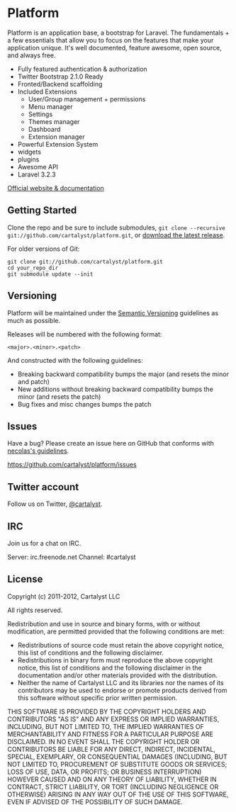Platform
=================

Platform is an application base, a bootstrap for Laravel. The fundamentals + a few essentials that allow you to focus on the features that make your application unique. It's well documented, feature awesome, open source, and always free.



* Fully featured authentication & authorization
* Twitter Bootstrap 2.1.0 Ready
* Fronted/Backend scaffolding
* Included Extensions
  * User/Group management + permissions
  * Menu manager
  * Settings
  * Themes manager
  * Dashboard
  * Extension manager
* Powerful Extension System
* widgets
* plugins
* Awesome API
* Laravel 3.2.3

[Official website & documentation](http://www.getplatform.com)


Getting Started
-----------

Clone the repo and be sure to include submodules, `git clone --recursive git://github.com/cartalyst/platform.git`, or [download the latest release](https://github.com/cartalyst).

For older versions of Git:

	git clone git://github.com/cartalyst/platform.git
	cd your_repo_dir
	git submodule update --init


Versioning
----------

Platform will be maintained under the [Semantic Versioning](http://semver.org/) guidelines as much as possible.

Releases will be numbered with the following format:

`<major>.<minor>.<patch>`

And constructed with the following guidelines:

* Breaking backward compatibility bumps the major (and resets the minor and patch)
* New additions without breaking backward compatibility bumps the minor (and resets the patch)
* Bug fixes and misc changes bumps the patch


Issues
-----------

Have a bug? Please create an issue here on GitHub that conforms with [necolas's guidelines](https://github.com/necolas/issue-guidelines).

https://github.com/cartalyst/platform/issues


Twitter account
---------------

Follow us on Twitter, [@cartalyst](http://twitter.com/cartalyst).


IRC
---
Join us for a chat on IRC.

Server: irc.freenode.net
Channel: #cartalyst


License
---------------------

Copyright (c) 2011-2012, Cartalyst LLC

All rights reserved.

Redistribution and use in source and binary forms, with or without modification, are permitted provided that the following conditions are met:

* Redistributions of source code must retain the above copyright notice, this list of conditions and the following disclaimer.
* Redistributions in binary form must reproduce the above copyright notice, this list of conditions and the following disclaimer in the documentation and/or other materials provided with the distribution.
* Neither the name of Cartalyst LLC and its libraries nor the names of its contributors may be used to endorse or promote products derived from this software without specific prior written permission.

THIS SOFTWARE IS PROVIDED BY THE COPYRIGHT HOLDERS AND CONTRIBUTORS "AS IS" AND ANY EXPRESS OR IMPLIED WARRANTIES, INCLUDING, BUT NOT LIMITED TO, THE IMPLIED WARRANTIES OF MERCHANTABILITY AND FITNESS FOR A PARTICULAR PURPOSE ARE DISCLAIMED. IN NO EVENT SHALL THE COPYRIGHT HOLDER OR CONTRIBUTORS BE LIABLE FOR ANY DIRECT, INDIRECT, INCIDENTAL, SPECIAL, EXEMPLARY, OR CONSEQUENTIAL DAMAGES (INCLUDING, BUT NOT LIMITED TO, PROCUREMENT OF SUBSTITUTE GOODS OR SERVICES; LOSS OF USE, DATA, OR PROFITS; OR BUSINESS INTERRUPTION) HOWEVER CAUSED AND ON ANY THEORY OF LIABILITY, WHETHER IN CONTRACT, STRICT LIABILITY, OR TORT (INCLUDING NEGLIGENCE OR OTHERWISE) ARISING IN ANY WAY OUT OF THE USE OF THIS SOFTWARE, EVEN IF ADVISED OF THE POSSIBILITY OF SUCH DAMAGE.
